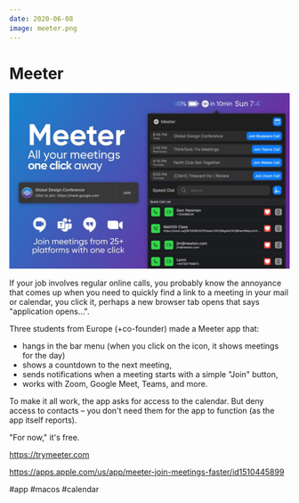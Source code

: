 ```yaml
---
date: 2020-06-08
image: meeter.png
---
```


# Meeter

![Meeter promo](meeter.jpeg "Meeter promo")

If your job involves regular online calls, you probably know the annoyance that comes up when you need to quickly find a link to a meeting in your mail or calendar, you click it, perhaps a new browser tab opens that says "application opens...".

Three students from Europe (+co-founder) made a Meeter app that:

* hangs in the bar menu (when you click on the icon, it shows meetings for the day)
* shows a countdown to the next meeting,
* sends notifications when a meeting starts with a simple "Join" button,
* works with Zoom, Google Meet, Teams, and more.

To make it all work, the app asks for access to the calendar.
But deny access to contacts – you don't need them for the app to function (as the app itself reports).

"For now," it's free.

https://trymeeter.com

https://apps.apple.com/us/app/meeter-join-meetings-faster/id1510445899

#app #macos #calendar
